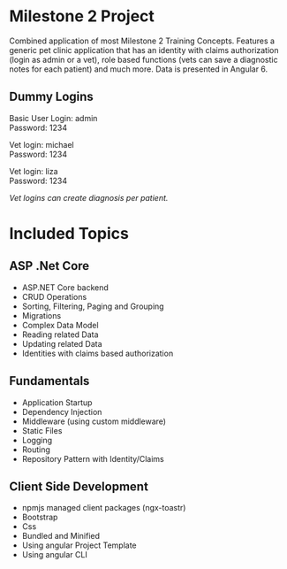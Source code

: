 # Milestone 2 Project
Combined application of most Milestone 2 Training Concepts. Features a generic pet clinic application that has an identity with claims authorization (login as admin or a vet), role based functions (vets can save a diagnostic notes for each patient) and much more. Data is presented in Angular 6.

## Dummy Logins
Basic User Login: admin<br>
Password: 1234<br>

Vet login: michael<br>
Password: 1234<br>

Vet login: liza<br>
Password: 1234<br>

*Vet logins can create diagnosis per patient.*

# Included Topics
## ASP .Net Core
- ASP.NET Core backend
- CRUD Operations
- Sorting, Filtering, Paging and Grouping
- Migrations
- Complex Data Model
- Reading related Data
- Updating related Data
- Identities with claims based authorization
## Fundamentals
- Application Startup
- Dependency Injection
- Middleware (using custom middleware)
- Static Files
- Logging
- Routing
- Repository Pattern with Identity/Claims
## Client Side Development
- npmjs managed client packages (ngx-toastr)
- Bootstrap
- Css
- Bundled and Minified
- Using angular Project Template
- Using angular CLI
